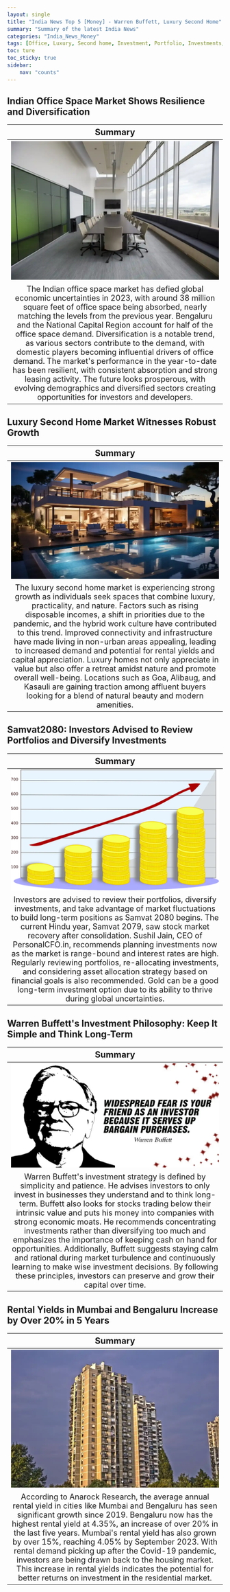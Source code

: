 ```yaml
---
layout: single
title: "India News Top 5 [Money] - Warren Buffett, Luxury Second Home"
summary: "Summary of the latest India News"
categories: "India_News_Money"
tags: [Office, Luxury, Second home, Investment, Portfolio, Investments, Market, Rental, Mumbai, Bengaluru, Warren Buffett]
toc: ture
toc_sticky: true
sidebar:
    nav: "counts"
---
```


<style>
table th:first-of-type {
    width: 100%;
    font-size: 20px;
}
table td:nth-of-type(1) {
    width: 100%;
    font-size: 18px;
}
</style>

## Indian Office Space Market Shows Resilience and Diversification

Summary | 
:---:|
![](/assets/images/2023-11-12-India_News_Money_231112_2-1.webp) |
The Indian office space market has defied global economic uncertainties in 2023, with around 38 million square feet of office space being absorbed, nearly matching the levels from the previous year. Bengaluru and the National Capital Region account for half of the office space demand. Diversification is a notable trend, as various sectors contribute to the demand, with domestic players becoming influential drivers of office demand. The market's performance in the year-to-date has been resilient, with consistent absorption and strong leasing activity. The future looks prosperous, with evolving demographics and diversified sectors creating opportunities for investors and developers. |

## Luxury Second Home Market Witnesses Robust Growth

Summary | 
:---:|
![](/assets/images/2023-11-12-India_News_Money_231112_2-2.webp) |
The luxury second home market is experiencing strong growth as individuals seek spaces that combine luxury, practicality, and nature. Factors such as rising disposable incomes, a shift in priorities due to the pandemic, and the hybrid work culture have contributed to this trend. Improved connectivity and infrastructure have made living in non-urban areas appealing, leading to increased demand and potential for rental yields and capital appreciation. Luxury homes not only appreciate in value but also offer a retreat amidst nature and promote overall well-being. Locations such as Goa, Alibaug, and Kasauli are gaining traction among affluent buyers looking for a blend of natural beauty and modern amenities. |

## Samvat2080: Investors Advised to Review Portfolios and Diversify Investments

Summary | 
:---:|
![](/assets/images/2023-11-12-India_News_Money_231112_2-3.webp) |
Investors are advised to review their portfolios, diversify investments, and take advantage of market fluctuations to build long-term positions as Samvat 2080 begins. The current Hindu year, Samvat 2079, saw stock market recovery after consolidation. Sushil Jain, CEO of PersonalCFO.in, recommends planning investments now as the market is range-bound and interest rates are high. Regularly reviewing portfolios, re-allocating investments, and considering asset allocation strategy based on financial goals is also recommended. Gold can be a good long-term investment option due to its ability to thrive during global uncertainties. |

## Warren Buffett's Investment Philosophy: Keep It Simple and Think Long-Term

Summary | 
:---:|
![](/assets/images/2023-11-12-India_News_Money_231112_2-4.webp) |
Warren Buffett's investment strategy is defined by simplicity and patience. He advises investors to only invest in businesses they understand and to think long-term. Buffett also looks for stocks trading below their intrinsic value and puts his money into companies with strong economic moats. He recommends concentrating investments rather than diversifying too much and emphasizes the importance of keeping cash on hand for opportunities. Additionally, Buffett suggests staying calm and rational during market turbulence and continuously learning to make wise investment decisions. By following these principles, investors can preserve and grow their capital over time. |

## Rental Yields in Mumbai and Bengaluru Increase by Over 20% in 5 Years

Summary | 
:---:|
![](/assets/images/2023-11-12-India_News_Money_231112_2-5.webp) |
According to Anarock Research, the average annual rental yield in cities like Mumbai and Bengaluru has seen significant growth since 2019. Bengaluru now has the highest rental yield at 4.35%, an increase of over 20% in the last five years. Mumbai's rental yield has also grown by over 15%, reaching 4.05% by September 2023. With rental demand picking up after the Covid-19 pandemic, investors are being drawn back to the housing market. This increase in rental yields indicates the potential for better returns on investment in the residential market. |